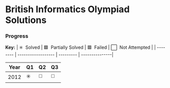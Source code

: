# British Informatics Olympiad Solutions

### Progress

**Key:** 
| ✳️ &nbsp;Solved | 🟩 &nbsp;Partially Solved | 🟥 &nbsp;Failed | ⬜️ &nbsp;Not Attempted |
| -------- | ------------------ | --------- | ---------------|

| Year | Q1 | Q2 | Q3 |
| ---- | -- | -- | -- |
| 2012 | ✳️ | ◻️ | ◻️ |
